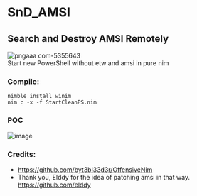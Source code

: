 # SnD_AMSI
## Search and Destroy AMSI Remotely  ##
![pngaaa com-5355643](https://user-images.githubusercontent.com/43274863/152907908-bb5a41a5-4e00-4607-8429-b1f51bb40518.png)  
Start new PowerShell without etw and amsi in pure nim
### Compile: ###
````
nimble install winim  
nim c -x -f StartCleanPS.nim
````
### POC ###
![image](https://user-images.githubusercontent.com/43274863/153766141-73f5a8de-49ee-422f-b011-75580cbe0323.png)

### Credits: ###
- https://github.com/byt3bl33d3r/OffensiveNim
- Thank you, Elddy for the idea of patching amsi in that way.
https://github.com/elddy
